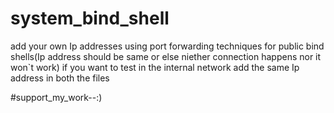 # system_bind_shell

add your own Ip addresses using port forwarding techniques for public bind shells(Ip address should be same or else niether connection happens nor it won`t work) 
if you want to test in the internal network add the same Ip address in both the files

#support_my_work--:)
